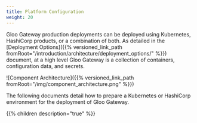 ```yaml
---
title: Platform Configuration
weight: 20
---
```


Gloo Gateway production deployments can be deployed using Kubernetes, HashiCorp products, or a combination of both. As detailed in the [Deployment Options]({{% versioned_link_path fromRoot="/introduction/architecture/deployment_options/" %}}) document, at a high level Gloo Gateway is a collection of containers, configuration data, and secrets. 

![Component Architecture]({{% versioned_link_path fromRoot="/img/component_architecture.png" %}})

The following documents detail how to prepare a Kubernetes or HashiCorp environment for the deployment of Gloo Gateway.

{{% children description="true" %}}